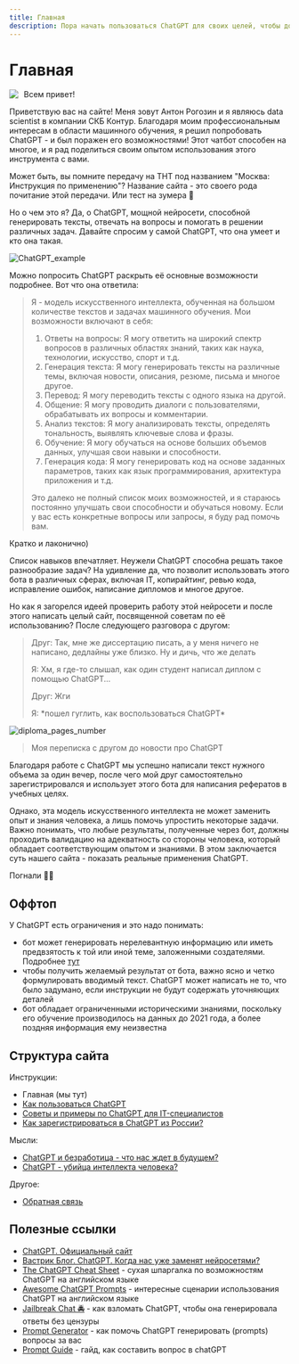 ```yaml
---
title: Главная
description: Пора начать пользоваться ChatGPT для своих целей, чтобы достичь бесподобных результатов
---
```


# Главная

<img style="float: left; margin-right:10px" src="/chatgpt_manual/images/ChatGPT_main_page/rogozinushka.jpg">Всем привет! 

Приветствую вас на сайте! Меня зовут Антон Рогозин и я являюсь data scientist в компании СКБ Контур. Благодаря моим профессиональным интересам в области машинного обучения, я решил попробовать ChatGPT - и был поражен его возможностями! Этот чатбот способен на многое, и я рад поделиться своим опытом использования этого инструмента с вами.

Может быть, вы помните передачу на ТНТ под названием "Москва: Инструкция по применению"? Название сайта - это своего рода почитание этой передачи. Или тест на зумера 🤣

Но о чем это я? Да, о ChatGPT, мощной нейросети, способной генерировать тексты, отвечать на вопросы и помогать в решении различных задач. Давайте спросим у самой ChatGPT, что она умеет и кто она такая.

![ChatGPT_example](/chatgpt_manual/images/ChatGPT_main_page/ChatGPT_example.png)

Можно попросить ChatGPT раскрыть её основные возможности подробнее. Вот что она ответила:

> Я - модель искусственного интеллекта, обученная на большом количестве текстов и задачах машинного обучения. Мои возможности включают в себя:
>
> 1. Ответы на вопросы: Я могу ответить на широкий спектр вопросов в различных областях знаний, таких как наука, технологии, искусство, спорт и т.д.
> 2. Генерация текста: Я могу генерировать тексты на различные темы, включая новости, описания, резюме, письма и многое другое.
> 3. Перевод: Я могу переводить тексты с одного языка на другой.
> 4. Общение: Я могу проводить диалоги с пользователями, обрабатывать их вопросы и комментарии.
> 5. Анализ текстов: Я могу анализировать тексты, определять тональность, выявлять ключевые слова и фразы.
> 6. Обучение: Я могу обучаться на основе больших объемов данных, улучшая свои навыки и способности.
> 7. Генерация кода: Я могу генерировать код на основе заданных параметров, таких как язык программирования, архитектура приложения и т.д.
>
> Это далеко не полный список моих возможностей, и я стараюсь постоянно улучшать свои способности и обучаться новому. Если у вас есть конкретные вопросы или запросы, я буду рад помочь вам.

Кратко и лаконично) 

Список навыков впечатляет. Неужели ChatGPT способна решать такое разнообразие задач? На удивление да, что позволит использовать этого бота в различных сферах, включая IT, копирайтинг, ревью кода, исправление ошибок, написание дипломов и многое другое. 

Но как я загорелся идеей проверить работу этой нейросети и после этого написать целый сайт, посвященной советам по её использованию? После следующего разговора с другом:

> Друг: Так, мне же диссертацию писать, а у меня ничего не написано, дедлайны уже близко. Ну и дичь, что же делать
>
> Я: Хм, я где-то слышал, как один студент написал диплом с помощью ChatGPT...
>
> Друг: Жги
>
> Я: \*пошел гуглить, как воспользоваться ChatGPT\*

![diploma_pages_number](/chatgpt_manual/images/ChatGPT_main_page/diploma_pages_number.jpg)

> Моя переписка с другом до новости про ChatGPT

Благодаря работе с ChatGPT мы успешно написали текст нужного объема за один вечер, после чего мой друг самостоятельно зарегистрировался и использует этого бота для написания рефератов в учебных целях.

Однако, эта модель искусственного интеллекта не может заменить опыт и знания человека, а лишь помочь упростить некоторые задачи. Важно понимать, что любые результаты, полученные через бот, должны проходить валидацию на адекватность со стороны человека, который обладает соответствующим опытом и знаниями. В этом заключается суть нашего сайта - показать реальные применения ChatGPT.

Погнали 🏃‍♂️

## Оффтоп

У ChatGPT есть ограничения и это надо понимать:

- бот может генерировать нерелевантную информацию или иметь предвзятость к той или иной теме, заложенными создателями. Подробнее [тут](/chatgpt_manual/pages/ChatGPT_makes_us_stupid)
- чтобы получить желаемый результат от бота, важно ясно и четко формулировать вводимый текст. ChatGPT может написать не то, что было задумано, если инструкции не будут содержать уточняющих деталей
- бот обладает ограниченными историческими знаниями, поскольку его обучение производилось на данных до 2021 года, а более поздняя информация ему неизвестна

## Структура сайта

Инструкции:

- Главная (мы тут)
- [Как пользоваться ChatGPT](/chatgpt_manual/pages/ChatGPT_usage)
- [Советы и примеры по ChatGPT для IT-специалистов](/chatgpt_manual/pages/ChatGPT_IT_usage)
- [Как зарегистрироваться в ChatGPT из России?](/chatgpt_manual/pages/ChatGPT_registration) 

Мысли:

- [ChatGPT и безработица - что нас ждет в будущем?](/chatgpt_manual/pages/future_of_ChatGPT)
- [ChatGPT - убийца интеллекта человека?](/chatgpt_manual/pages/ChatGPT_makes_us_stupid)

Другое:

- [Обратная связь](/chatgpt_manual/pages/feedback)

## Полезные ссылки

- [ChatGPT. Официальный сайт](https://chat.openai.com/chat)
- [Вастрик Блог. ChatGPT. Когда нас уже заменят нейросетями?](https://vas3k.blog/notes/ChatGPT/)
- [The ChatGPT Cheat Sheet](https://www.kdnuggets.com/publications/sheets/ChatGPT_Cheatsheet_Costa.pdf) - сухая шпаргалка по возможностям ChatGPT на английском языке
- [Awesome ChatGPT Prompts](https://prompts.chat/) - интересные сценарии использования ChatGPT на английском языке
- [Jailbreak Chat 🚔](https://www.jailbreakchat.com/) - как взломать ChatGPT, чтобы она генерировала ответы без цензуры 
- [Prompt Generator](https://www.skool.com/chatgpt/promptgenerator) - как помочь ChatGPT генерировать (prompts) вопросы за вас
- [Prompt Guide](https://twitter.com/thatroblennon/status/1615104249192488980) - гайд, как составить вопрос в chatGPT

